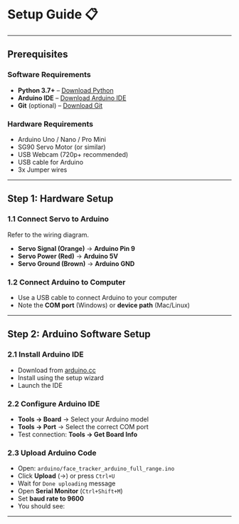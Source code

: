 # Setup Guide 📋

---

## Prerequisites

### Software Requirements

- **Python 3.7+** – [Download Python](https://www.python.org/downloads/)  
- **Arduino IDE** – [Download Arduino IDE](https://www.arduino.cc/en/software)  
- **Git** (optional) – [Download Git](https://git-scm.com/)

### Hardware Requirements

- Arduino Uno / Nano / Pro Mini  
- SG90 Servo Motor (or similar)  
- USB Webcam (720p+ recommended)  
- USB cable for Arduino  
- 3x Jumper wires  

---

## Step 1: Hardware Setup

### 1.1 Connect Servo to Arduino

Refer to the wiring diagram.

- **Servo Signal (Orange)** → **Arduino Pin 9**  
- **Servo Power (Red)** → **Arduino 5V**  
- **Servo Ground (Brown)** → **Arduino GND**  

### 1.2 Connect Arduino to Computer

- Use a USB cable to connect Arduino to your computer  
- Note the **COM port** (Windows) or **device path** (Mac/Linux)  

---

## Step 2: Arduino Software Setup

### 2.1 Install Arduino IDE

- Download from [arduino.cc](https://www.arduino.cc/en/software)  
- Install using the setup wizard  
- Launch the IDE  

### 2.2 Configure Arduino IDE

- **Tools → Board** → Select your Arduino model  
- **Tools → Port** → Select the correct COM port  
- Test connection: **Tools → Get Board Info**

### 2.3 Upload Arduino Code

- Open: `arduino/face_tracker_arduino_full_range.ino`  
- Click **Upload** (→) or press `Ctrl+U`  
- Wait for `Done uploading` message  
- Open **Serial Monitor** (`Ctrl+Shift+M`)  
- Set **baud rate to 9600**  
- You should see:  


---